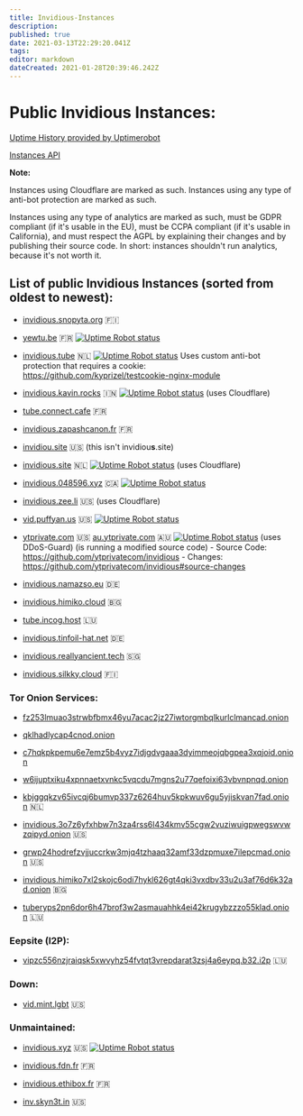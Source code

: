 ```yaml
---
title: Invidious-Instances
description: 
published: true
date: 2021-03-13T22:29:20.041Z
tags: 
editor: markdown
dateCreated: 2021-01-28T20:39:46.242Z
---
```


# Public Invidious Instances:

[Uptime History provided by Uptimerobot](https://uptime.invidio.us/)

[Instances API](https://instances.invidio.us/)


**Note:**

Instances using Cloudflare are marked as such. Instances using any type of anti-bot protection are marked as such.

Instances using any type of analytics are marked as such, must be GDPR compliant (if it's usable in the EU), must be CCPA compliant (if it's usable in California), and must respect the AGPL by explaining their changes and by publishing their source code. In short: instances shouldn't run analytics, because it's not worth it.


## List of public Invidious Instances (sorted from oldest to newest):

* [invidious.snopyta.org](https://invidious.snopyta.org/) 🇫🇮

* [yewtu.be](https://yewtu.be) 🇫🇷 [![Uptime Robot status](https://img.shields.io/uptimerobot/status/m783898765-2a4efa67aa8d1c7be6b1dd9d)](https://status.unixfox.eu/783898765)

* [invidious.tube](https://invidious.tube/) 🇳🇱 [![Uptime Robot status](https://img.shields.io/uptimerobot/status/m785789197-f3d9d125d986bcc9664df1da?style=social)](https://status.invidious.tube)
Uses custom anti-bot protection that requires a cookie: https://github.com/kyprizel/testcookie-nginx-module

* [invidious.kavin.rocks](https://invidious.kavin.rocks) 🇮🇳 [![Uptime Robot status](https://img.shields.io/uptimerobot/status/m786132664-f9fa738fba1c4dc2f7364f71)](https://status.kavin.rocks/786132664) (uses Cloudflare)

* [tube.connect.cafe](https://tube.connect.cafe) 🇫🇷

* [invidious.zapashcanon.fr](https://invidious.zapashcanon.fr) 🇫🇷

* [invidiou.site](https://invidiou.site/) 🇺🇸 (this isn't invidiou**s**.site)

* [invidious.site](https://invidious.site/) 🇳🇱 [![Uptime Robot status](https://img.shields.io/uptimerobot/status/m785863283-8c8e020f55a036f2fec269d8)](https://status.invidious.site/785863283) (uses Cloudflare)

* [invidious.048596.xyz](https://invidious.048596.xyz/) 🇨🇦 [![Uptime Robot status](https://img.shields.io/uptimerobot/status/m786792286-b5894e4e11c42b8332375076)](https://status.048596.xyz/786792286)

* [invidious.zee.li](https://invidious.zee.li) 🇺🇸 (uses Cloudflare)

* [vid.puffyan.us](https://vid.puffyan.us) 🇺🇸 [![Uptime Robot status](https://img.shields.io/uptimerobot/status/m786947233-1131c3f67b9a20621b1926d3?style=plastic)](https://status.puffyan.us/786947233)

* [ytprivate.com](https://ytprivate.com) 🇺🇸 [au.ytprivate.com](https://au.ytprivate.com) 🇦🇺 [![Uptime Robot status](https://img.shields.io/uptimerobot/status/m786947505-2a50cf3262906bb28c6cf8fc)](https://status.ytprivate.com/786947505) (uses DDoS-Guard) (is running a modified source code) - Source Code: https://github.com/ytprivatecom/invidious - Changes: https://github.com/ytprivatecom/invidious#source-changes

* [invidious.namazso.eu](https://invidious.namazso.eu) 🇩🇪

* [invidious.himiko.cloud](https://invidious.himiko.cloud) 🇧🇬

* [tube.incog.host](https://tube.incog.host) 🇱🇺

* [invidious.tinfoil-hat.net](https://invidious.tinfoil-hat.net) 🇩🇪

* [invidious.reallyancient.tech](https://invidious.reallyancient.tech) 🇸🇬

* [invidious.silkky.cloud](https://invidious.silkky.cloud) 🇫🇮

### Tor Onion Services:

* [fz253lmuao3strwbfbmx46yu7acac2jz27iwtorgmbqlkurlclmancad.onion](http://fz253lmuao3strwbfbmx46yu7acac2jz27iwtorgmbqlkurlclmancad.onion/)

* [qklhadlycap4cnod.onion](http://qklhadlycap4cnod.onion/)

* [c7hqkpkpemu6e7emz5b4vyz7idjgdvgaaa3dyimmeojqbgpea3xqjoid.onion](http://c7hqkpkpemu6e7emz5b4vyz7idjgdvgaaa3dyimmeojqbgpea3xqjoid.onion)

* [w6ijuptxiku4xpnnaetxvnkc5vqcdu7mgns2u77qefoixi63vbvnpnqd.onion](http://w6ijuptxiku4xpnnaetxvnkc5vqcdu7mgns2u77qefoixi63vbvnpnqd.onion/)

* [kbjggqkzv65ivcqj6bumvp337z6264huv5kpkwuv6gu5yjiskvan7fad.onion](http://kbjggqkzv65ivcqj6bumvp337z6264huv5kpkwuv6gu5yjiskvan7fad.onion/) 🇳🇱

* [invidious.3o7z6yfxhbw7n3za4rss6l434kmv55cgw2vuziwuigpwegswvwzqipyd.onion](http://invidious.3o7z6yfxhbw7n3za4rss6l434kmv55cgw2vuziwuigpwegswvwzqipyd.onion/) 🇺🇸

* [grwp24hodrefzvjjuccrkw3mjq4tzhaaq32amf33dzpmuxe7ilepcmad.onion](http://grwp24hodrefzvjjuccrkw3mjq4tzhaaq32amf33dzpmuxe7ilepcmad.onion) 🇺🇸

* [invidious.himiko7xl2skojc6odi7hykl626gt4qki3vxdbv33u2u3af76d6k32ad.onion](http://invidious.himiko7xl2skojc6odi7hykl626gt4qki3vxdbv33u2u3af76d6k32ad.onion/) 🇧🇬

* [tuberyps2pn6dor6h47brof3w2asmauahhk4ei42krugybzzzo55klad.onion](http://tuberyps2pn6dor6h47brof3w2asmauahhk4ei42krugybzzzo55klad.onion/) 🇱🇺

### Eepsite (I2P):

* [vipzc556nzjraiqsk5xwvyhz54fvtqt3vrepdarat3zsj4a6eypq.b32.i2p](http://vipzc556nzjraiqsk5xwvyhz54fvtqt3vrepdarat3zsj4a6eypq.b32.i2p/) 🇱🇺

### Down:

* [vid.mint.lgbt](https://vid.mint.lgbt/) 🇺🇸

### Unmaintained:

* [invidious.xyz](https://invidious.xyz) 🇺🇸 [![Uptime Robot status](https://img.shields.io/uptimerobot/status/m785826809-32636456cfcf403d7066cba6)](https://status.invidious.xyz/785826809)

* [invidious.fdn.fr](https://invidious.fdn.fr/) 🇫🇷

* [invidious.ethibox.fr](https://invidious.ethibox.fr) 🇫🇷

* [inv.skyn3t.in](https://inv.skyn3t.in) 🇺🇸
